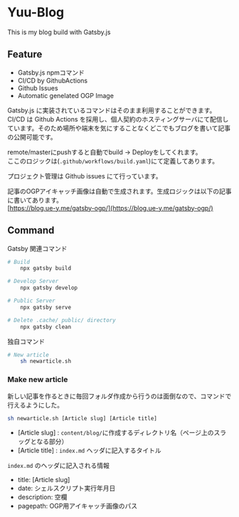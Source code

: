 # Yuu-Blog

This is my blog build with Gatsby.js

## Feature

- Gatsby.js npmコマンド
- CI/CD by GithubActions
- Github Issues
- Automatic genelated OGP Image

Gatsby.js に実装されているコマンドはそのまま利用することができます。  
CI/CD は Github Actions を採用し、個人契約のホスティングサーバにて配信しています。そのため場所や端末を気にすることなくどこでもブログを書いて記事の公開可能です。

remote/masterにpushすると自動でbuild -> Deployをしてくれます。  
ここのロジックは(```.github/workflows/build.yaml```)にて定義してあります。

プロジェクト管理は Github issues にて行っています。

記事のOGPアイキャッチ画像は自動で生成されます。生成ロジックは以下の記事に書いてあります。  
[https://blog.ue-y.me/gatsby-ogp/](https://blog.ue-y.me/gatsby-ogp/)

## Command
Gatsby 関連コマンド
```bash
# Build
    npx gatsby build

# Develop Server
    npx gatsby develop

# Public Server
    npx gatsby serve

# Delete .cache/ public/ directory
    npx gatsby clean
```

独自コマンド
```bash
# New article
    sh newarticle.sh
```

### Make new article
新しい記事を作るときに毎回フォルダ作成から行うのは面倒なので、コマンドで行えるようにした。
```bash
sh newarticle.sh [Article slug] [Article title]
```

- [Article slug] : ```content/blog/```に作成するディレクトリ名（ページ上のスラッグとなる部分）
- [Article title] : ```index.md``` ヘッダに記入するタイトル

```index.md``` のヘッダに記入される情報
- title: [Article slug]
- date: シェルスクリプト実行年月日
- description: 空欄
- pagepath: OGP用アイキャッチ画像のパス
